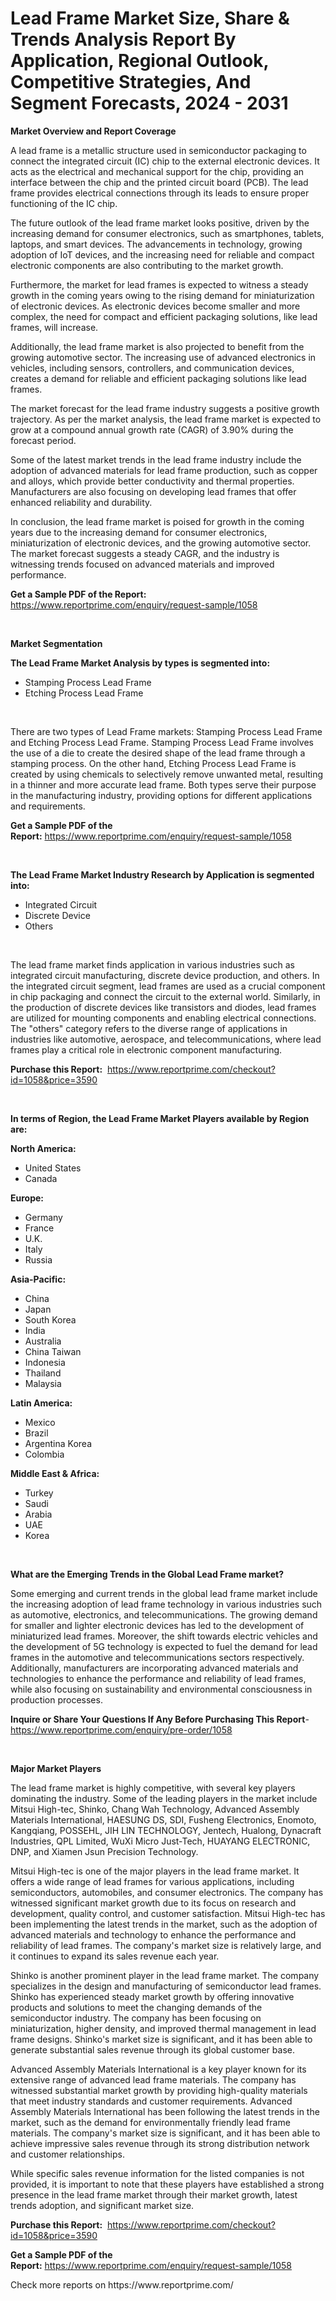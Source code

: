 <p><h1>Lead Frame Market Size, Share & Trends Analysis Report By Application, Regional Outlook, Competitive Strategies, And Segment Forecasts, 2024 - 2031</h1></p><p><strong>Market Overview and Report Coverage</strong></p>
<p><p>A lead frame is a metallic structure used in semiconductor packaging to connect the integrated circuit (IC) chip to the external electronic devices. It acts as the electrical and mechanical support for the chip, providing an interface between the chip and the printed circuit board (PCB). The lead frame provides electrical connections through its leads to ensure proper functioning of the IC chip.</p><p>The future outlook of the lead frame market looks positive, driven by the increasing demand for consumer electronics, such as smartphones, tablets, laptops, and smart devices. The advancements in technology, growing adoption of IoT devices, and the increasing need for reliable and compact electronic components are also contributing to the market growth.</p><p>Furthermore, the market for lead frames is expected to witness a steady growth in the coming years owing to the rising demand for miniaturization of electronic devices. As electronic devices become smaller and more complex, the need for compact and efficient packaging solutions, like lead frames, will increase.</p><p>Additionally, the lead frame market is also projected to benefit from the growing automotive sector. The increasing use of advanced electronics in vehicles, including sensors, controllers, and communication devices, creates a demand for reliable and efficient packaging solutions like lead frames.</p><p>The market forecast for the lead frame industry suggests a positive growth trajectory. As per the market analysis, the lead frame market is expected to grow at a compound annual growth rate (CAGR) of 3.90% during the forecast period.</p><p>Some of the latest market trends in the lead frame industry include the adoption of advanced materials for lead frame production, such as copper and alloys, which provide better conductivity and thermal properties. Manufacturers are also focusing on developing lead frames that offer enhanced reliability and durability.</p><p>In conclusion, the lead frame market is poised for growth in the coming years due to the increasing demand for consumer electronics, miniaturization of electronic devices, and the growing automotive sector. The market forecast suggests a steady CAGR, and the industry is witnessing trends focused on advanced materials and improved performance.</p></p>
<p><strong>Get a Sample PDF of the Report:</strong> <a href="https://www.reportprime.com/enquiry/request-sample/1058">https://www.reportprime.com/enquiry/request-sample/1058</a></p>
<p>&nbsp;</p>
<p><strong>Market Segmentation</strong></p>
<p><strong>The Lead Frame Market Analysis by types is segmented into:</strong></p>
<p><ul><li>Stamping Process Lead Frame</li><li>Etching Process Lead Frame</li></ul></p>
<p>&nbsp;</p>
<p><p>There are two types of Lead Frame markets: Stamping Process Lead Frame and Etching Process Lead Frame. Stamping Process Lead Frame involves the use of a die to create the desired shape of the lead frame through a stamping process. On the other hand, Etching Process Lead Frame is created by using chemicals to selectively remove unwanted metal, resulting in a thinner and more accurate lead frame. Both types serve their purpose in the manufacturing industry, providing options for different applications and requirements.</p></p>
<p><strong>Get a Sample PDF of the Report:</strong>&nbsp;<a href="https://www.reportprime.com/enquiry/request-sample/1058">https://www.reportprime.com/enquiry/request-sample/1058</a></p>
<p>&nbsp;</p>
<p><strong>The Lead Frame Market Industry Research by Application is segmented into:</strong></p>
<p><ul><li>Integrated Circuit</li><li>Discrete Device</li><li>Others</li></ul></p>
<p>&nbsp;</p>
<p><p>The lead frame market finds application in various industries such as integrated circuit manufacturing, discrete device production, and others. In the integrated circuit segment, lead frames are used as a crucial component in chip packaging and connect the circuit to the external world. Similarly, in the production of discrete devices like transistors and diodes, lead frames are utilized for mounting components and enabling electrical connections. The "others" category refers to the diverse range of applications in industries like automotive, aerospace, and telecommunications, where lead frames play a critical role in electronic component manufacturing.</p></p>
<p><strong>Purchase this Report:</strong>&nbsp; <a href="https://www.reportprime.com/checkout?id=1058&price=3590">https://www.reportprime.com/checkout?id=1058&price=3590</a></p>
<p>&nbsp;</p>
<p><strong>In terms of Region, the Lead Frame Market Players available by Region are:</strong></p>
<p>
    <p> <strong> North America: </strong>
        <ul>
            <li>United States</li>
            <li>Canada</li>
        </ul>
        </p> 
    <p> <strong> Europe: </strong>
        <ul>
            <li>Germany</li>
            <li>France</li>
            <li>U.K.</li>
            <li>Italy</li>
            <li>Russia</li>
        </ul>
        </p> 
    <p> <strong> Asia-Pacific: </strong>
        <ul>
            <li>China</li>
            <li>Japan</li>
            <li>South Korea</li>
            <li>India</li>
            <li>Australia</li>
            <li>China Taiwan</li>
            <li>Indonesia</li>
            <li>Thailand</li>
            <li>Malaysia</li>
        </ul>
        </p> 
    <p> <strong> Latin America: </strong>
        <ul>
            <li>Mexico</li>
            <li>Brazil</li>
            <li>Argentina Korea</li>
            <li>Colombia</li>
        </ul>
        </p> 
    <p> <strong> Middle East & Africa: </strong>
        <ul>
            <li>Turkey</li>
            <li>Saudi</li>
            <li>Arabia</li>
            <li>UAE</li>
            <li>Korea</li>
        </ul>
    </p>
    </p>
<p>&nbsp;</p>
<p><strong>What are the Emerging Trends in the Global Lead Frame market?</strong></p>
<p><p>Some emerging and current trends in the global lead frame market include the increasing adoption of lead frame technology in various industries such as automotive, electronics, and telecommunications. The growing demand for smaller and lighter electronic devices has led to the development of miniaturized lead frames. Moreover, the shift towards electric vehicles and the development of 5G technology is expected to fuel the demand for lead frames in the automotive and telecommunications sectors respectively. Additionally, manufacturers are incorporating advanced materials and technologies to enhance the performance and reliability of lead frames, while also focusing on sustainability and environmental consciousness in production processes.</p></p>
<p><strong>Inquire or Share Your Questions If Any Before Purchasing This Report</strong>- <a href="https://www.reportprime.com/enquiry/pre-order/1058">https://www.reportprime.com/enquiry/pre-order/1058</a></p>
<p>&nbsp;</p>
<p><strong>Major Market Players</strong></p>
<p><p>The lead frame market is highly competitive, with several key players dominating the industry. Some of the leading players in the market include Mitsui High-tec, Shinko, Chang Wah Technology, Advanced Assembly Materials International, HAESUNG DS, SDI, Fusheng Electronics, Enomoto, Kangqiang, POSSEHL, JIH LIN TECHNOLOGY, Jentech, Hualong, Dynacraft Industries, QPL Limited, WuXi Micro Just-Tech, HUAYANG ELECTRONIC, DNP, and Xiamen Jsun Precision Technology.</p><p>Mitsui High-tec is one of the major players in the lead frame market. It offers a wide range of lead frames for various applications, including semiconductors, automobiles, and consumer electronics. The company has witnessed significant market growth due to its focus on research and development, quality control, and customer satisfaction. Mitsui High-tec has been implementing the latest trends in the market, such as the adoption of advanced materials and technology to enhance the performance and reliability of lead frames. The company's market size is relatively large, and it continues to expand its sales revenue each year.</p><p>Shinko is another prominent player in the lead frame market. The company specializes in the design and manufacturing of semiconductor lead frames. Shinko has experienced steady market growth by offering innovative products and solutions to meet the changing demands of the semiconductor industry. The company has been focusing on miniaturization, higher density, and improved thermal management in lead frame designs. Shinko's market size is significant, and it has been able to generate substantial sales revenue through its global customer base.</p><p>Advanced Assembly Materials International is a key player known for its extensive range of advanced lead frame materials. The company has witnessed substantial market growth by providing high-quality materials that meet industry standards and customer requirements. Advanced Assembly Materials International has been following the latest trends in the market, such as the demand for environmentally friendly lead frame materials. The company's market size is significant, and it has been able to achieve impressive sales revenue through its strong distribution network and customer relationships.</p><p>While specific sales revenue information for the listed companies is not provided, it is important to note that these players have established a strong presence in the lead frame market through their market growth, latest trends adoption, and significant market size.</p></p>
<p><strong>Purchase this Report:</strong>&nbsp;&nbsp;<a href="https://www.reportprime.com/checkout?id=1058&price=3590">https://www.reportprime.com/checkout?id=1058&price=3590</a></p>
<p></p>
<p><strong>Get a Sample PDF of the Report:</strong>&nbsp;<a href="https://www.reportprime.com/enquiry/request-sample/1058">https://www.reportprime.com/enquiry/request-sample/1058</a></p>
<p>Check more reports on https://www.reportprime.com/</p>